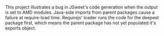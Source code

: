 This project illustrates a bug in JSweet's code generation when the output is
set to AMD modules. Java-side imports from parent packages cause a failure at
require-load time. Requirejs' loader runs the code for the deepest package first,
which means the parent package has not yet populated it's exports object.
